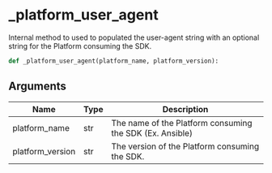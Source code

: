 # _platform_user_agent

Internal method to used to populated the user-agent string with an optional string for the Platform consuming the SDK.

```py
def _platform_user_agent(platform_name, platform_version):
```

## Arguments
| Name             | Type | Description                                              |
|------------------|------|----------------------------------------------------------|
| platform_name    | str  | The name of the Platform consuming the SDK (Ex. Ansible) |
| platform_version | str  | The version of the Platform consuming the SDK.           |
